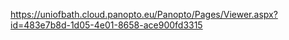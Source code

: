https://uniofbath.cloud.panopto.eu/Panopto/Pages/Viewer.aspx?id=483e7b8d-1d05-4e01-8658-ace900fd3315